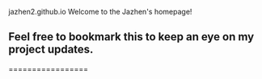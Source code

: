 jazhen2.github.io
<hi id="project_title">Welcome to the Jazhen's homepage!</h1>
<h2 id="project_tagline">Feel free to bookmark this to keep an eye on my project updates.</h2>
=================
